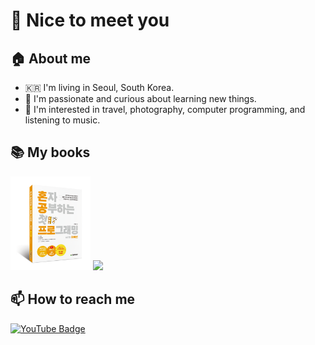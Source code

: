 # 👋 Nice to meet you

## 🏠 About me

- 🇰🇷 I'm living in Seoul, South Korea. 
- 🌱 I'm passionate and curious about learning new things.
- 🥰 I'm interested in travel, photography, computer programming, and listening to music.

## 📚 My books

[<img src="https://raw.githubusercontent.com/himoon/my-first-coding-se/refs/heads/main/images/se_book_cover_3d.png" height="150">](https://github.com/himoon/my-first-coding-se/wiki)
[<img src="https://raw.githubusercontent.com/himoon/gopython/refs/heads/main/images/cover_1st.png" height="150">](https://github.com/himoon/gopython)

## 📫 How to reach me

[![YouTube Badge](https://img.shields.io/badge/-YouTube-red?style=for-the-badge&logo=youtube&link=https://www.youtube.com/channel/UCK3srTIIG3LtqQRDFH1Gh4A)](https://www.youtube.com/channel/UCK3srTIIG3LtqQRDFH1Gh4A)
